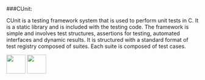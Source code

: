 ###CUnit:
   <p>CUnit is a testing framework system that is used to perform unit tests in C. 
   It is a static library and is included with the testing code.
   The framework is simple and involves test structures, assertions for testing, automated interfaces and dynamic results.
   It is structured with a standard format of test registry composed of suites. 
 Each suite is composed of test cases.</p>

[<img src="https://cloud.githubusercontent.com/assets/14101008/10718970/e8253ecc-7b43-11e5-8fcb-af3acab64686.png" width="50" height="50"></img>](https://github.com/hariniiyer/CSCI-5828_Presentation2_Testing-Frameworks/blob/master/UnitTestforC.md)
[<img src="https://cloud.githubusercontent.com/assets/14101008/10718969/e5b6db32-7b43-11e5-886a-b848ca79f105.png" width="50" height="50"></img>](https://github.com/hariniiyer/CSCI-5828_Presentation2_Testing-Frameworks/blob/master/CUnittestmethod.md)
